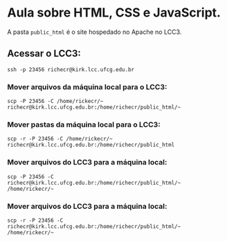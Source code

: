 # Aula sobre HTML, CSS e JavaScript.

A pasta `public_html` é o site hospedado no Apache no LCC3.

## Acessar o LCC3:

`ssh -p 23456 richecr@kirk.lcc.ufcg.edu.br`

### Mover arquivos da máquina local para o LCC3:

`scp -P 23456 -C /home/rickecr/~ richecr@kirk.lcc.ufcg.edu.br:/home/richecr/public_html/~`

### Mover pastas da máquina local para o LCC3:

`scp -r -P 23456 -C /home/rickecr/~ richecr@kirk.lcc.ufcg.edu.br:/home/richecr/public_html`

### Mover arquivos do LCC3 para a máquina local:

`scp -P 23456 -C richecr@kirk.lcc.ufcg.edu.br:/home/richecr/public_html/~ /home/rickecr/~`

### Mover arquivos do LCC3 para a máquina local:

`scp -r -P 23456 -C richecr@kirk.lcc.ufcg.edu.br:/home/richecr/public_html/~ /home/rickecr/~`

